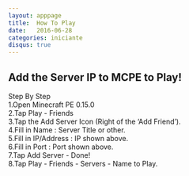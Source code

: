 ```yaml
---
layout: apppage
title:  How To Play
date:   2016-06-28
categories: iniciante
disqus: true
---
```

Add the Server IP to MCPE to Play!
-
Step By Step  
1.Open Minecraft PE 0.15.0  
2.Tap Play - Friends  
3.Tap the Add Server Icon (Right of the ‘Add Friend’).  
4.Fill in Name : Server Title or other.  
5.Fill in IP/Address : IP shown above.  
6.Fill in Port : Port shown above.  
7.Tap Add Server - Done!  
8.Tap Play - Friends - Servers - Name to Play.  



